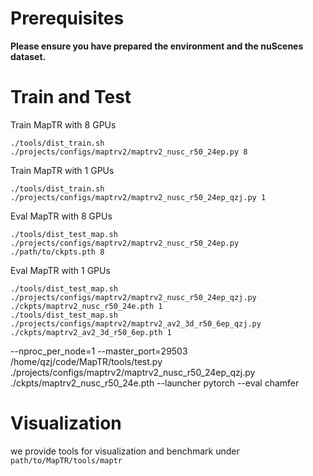 # Prerequisites

**Please ensure you have prepared the environment and the nuScenes dataset.**

# Train and Test

Train MapTR with 8 GPUs 
```
./tools/dist_train.sh ./projects/configs/maptrv2/maptrv2_nusc_r50_24ep.py 8
```

Train MapTR with 1 GPUs 
```
./tools/dist_train.sh ./projects/configs/maptrv2/maptrv2_nusc_r50_24ep_qzj.py 1
```

Eval MapTR with 8 GPUs
```
./tools/dist_test_map.sh ./projects/configs/maptrv2/maptrv2_nusc_r50_24ep.py ./path/to/ckpts.pth 8
```

Eval MapTR with 1 GPUs
```
./tools/dist_test_map.sh ./projects/configs/maptrv2/maptrv2_nusc_r50_24ep_qzj.py ./ckpts/maptrv2_nusc_r50_24e.pth 1
./tools/dist_test_map.sh ./projects/configs/maptrv2/maptrv2_av2_3d_r50_6ep_qzj.py ./ckpts/maptrv2_av2_3d_r50_6ep.pth 1
```


--nproc_per_node=1 --master_port=29503 /home/qzj/code/MapTR/tools/test.py ./projects/configs/maptrv2/maptrv2_nusc_r50_24ep_qzj.py ./ckpts/maptrv2_nusc_r50_24e.pth --launcher pytorch --eval chamfer

# Visualization 

we provide tools for visualization and benchmark under `path/to/MapTR/tools/maptr`